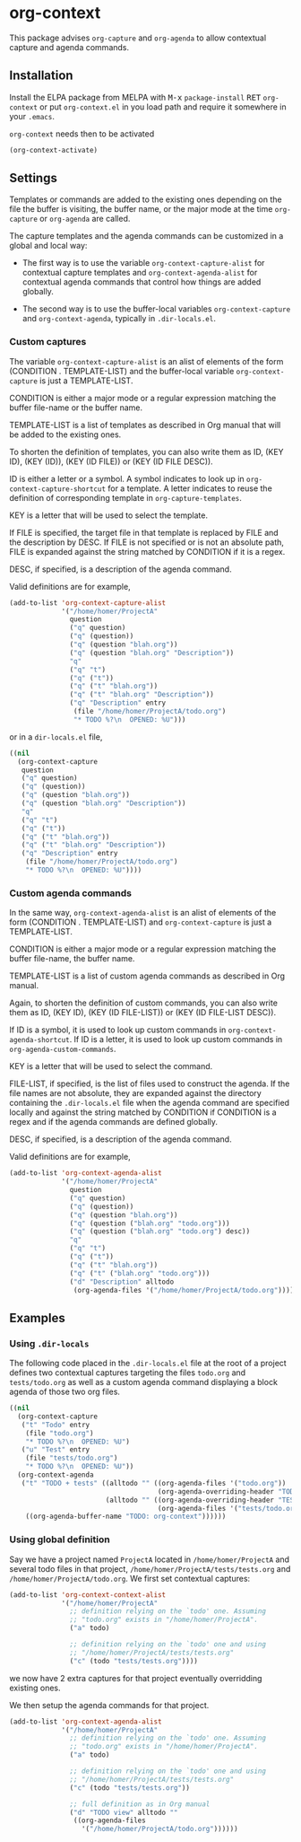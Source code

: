 # org-context

This package advises `org-capture` and `org-agenda` to allow
contextual capture and agenda commands.

## Installation

Install the ELPA package from MELPA with <kbd>M-x</kbd>
`package-install` <kbd>RET</kbd> `org-context` or put
`org-context.el` in you load path and require it somewhere in your
`.emacs`.


`org-context` needs then to be activated
```lisp
(org-context-activate)
```

## Settings

Templates or commands are added to the existing ones depending on the
file the buffer is visiting, the buffer name, or the major mode at the
time `org-capture` or `org-agenda` are called.

The capture templates and the agenda commands can be customized in
a global and local way:

- The first way is to use the variable `org-context-capture-alist`
  for contextual capture templates and `org-context-agenda-alist`
  for contextual agenda commands that control how things are added
  globally.

- The second way is to use the buffer-local variables
  `org-context-capture` and `org-context-agenda`, typically in
  `.dir-locals.el`.

### Custom captures

The variable `org-context-capture-alist` is an alist of elements of
the form (CONDITION . TEMPLATE-LIST) and the buffer-local variable
`org-context-capture` is just a TEMPLATE-LIST.

CONDITION is either a major mode or a regular expression matching the
buffer file-name or the buffer name.

TEMPLATE-LIST is a list of templates as described in Org manual that
will be added to the existing ones.

To shorten the definition of templates, you can also write them as ID,
(KEY ID), (KEY (ID)), (KEY (ID FILE)) or (KEY (ID FILE DESC)).

ID is either a letter or a symbol. A symbol indicates to look up in
`org-context-capture-shortcut` for a template. A letter indicates to
reuse the definition of corresponding template in
`org-capture-templates`.

KEY is a letter that will be used to select the template.

If FILE is specified, the target file in that template is replaced by
FILE and the description by DESC. If FILE is not specified or is not
an absolute path, FILE is expanded against the string matched by
CONDITION if it is a regex.

DESC, if specified, is a description of the agenda command.

Valid definitions are for example,

```lisp
(add-to-list 'org-context-capture-alist
             '("/home/homer/ProjectA"
               question
               ("q" question)
               ("q" (question))
               ("q" (question "blah.org"))
               ("q" (question "blah.org" "Description"))
               "q"
               ("q" "t")
               ("q" ("t"))
               ("q" ("t" "blah.org"))
               ("q" ("t" "blah.org" "Description"))
               ("q" "Description" entry
                (file "/home/homer/ProjectA/todo.org")
                "* TODO %?\n  OPENED: %U")))
```

or in a `dir-locals.el` file,

```lisp
((nil
  (org-context-capture
   question
   ("q" question)
   ("q" (question))
   ("q" (question "blah.org"))
   ("q" (question "blah.org" "Description"))
   "q"
   ("q" "t")
   ("q" ("t"))
   ("q" ("t" "blah.org"))
   ("q" ("t" "blah.org" "Description"))
   ("q" "Description" entry
    (file "/home/homer/ProjectA/todo.org")
    "* TODO %?\n  OPENED: %U"))))
```

### Custom agenda commands

In the same way, `org-context-agenda-alist` is an alist of elements of
the form (CONDITION . TEMPLATE-LIST) and `org-context-capture` is just
a TEMPLATE-LIST.

CONDITION is either a major mode or a regular expression matching the
buffer file-name, the buffer name.

TEMPLATE-LIST is a list of custom agenda commands as described in Org
manual.

Again, to shorten the definition of custom commands, you can also
write them as ID, (KEY ID), (KEY (ID FILE-LIST)) or (KEY (ID FILE-LIST
DESC)).

If ID is a symbol, it is used to look up custom
commands in `org-context-agenda-shortcut`. If ID is a letter, it is
used to look up custom commands in `org-agenda-custom-commands`.

KEY is a letter that will be used to select the command.

FILE-LIST, if specified, is the list of files used to construct the
agenda. If the file names are not absolute, they are expanded against
the directory containing the `.dir-locals.el` file when the agenda
command are specified locally and against the string matched by
CONDITION if CONDITION is a regex and if the agenda commands are defined
globally.

DESC, if specified, is a description of the agenda command.

Valid definitions are for example,

```lisp
(add-to-list 'org-context-agenda-alist
             '("/home/homer/ProjectA"
               question
               ("q" question)
               ("q" (question))
               ("q" (question "blah.org"))
               ("q" (question ("blah.org" "todo.org")))
               ("q" (question ("blah.org" "todo.org") desc))
               "q"
               ("q" "t")
               ("q" ("t"))
               ("q" ("t" "blah.org"))
               ("q" ("t" ("blah.org" "todo.org")))
               ("d" "Description" alltodo
                (org-agenda-files '("/home/homer/ProjectA/todo.org")))))
```

## Examples

### Using `.dir-locals`

The following code placed in the `.dir-locals.el` file at the root of
a project defines two contextual captures targeting the files
`todo.org` and `tests/todo.org` as well as a custom agenda command
displaying a block agenda of those two org files.

```lisp
((nil
  (org-context-capture
   ("t" "Todo" entry
    (file "todo.org")
    "* TODO %?\n  OPENED: %U")
   ("u" "Test" entry
    (file "tests/todo.org")
    "* TODO %?\n  OPENED: %U"))
  (org-context-agenda
   ("t" "TODO + tests" ((alltodo "" ((org-agenda-files '("todo.org"))
                                     (org-agenda-overriding-header "TODO")))
                        (alltodo "" ((org-agenda-overriding-header "TESTS")
                                     (org-agenda-files '("tests/todo.org")))))
    ((org-agenda-buffer-name "TODO: org-context"))))))
```

### Using global definition

Say we have a project named `ProjectA` located in
`/home/homer/ProjectA` and several todo files in that project,
`/home/homer/ProjectA/tests/tests.org` and
`/home/homer/ProjectA/todo.org`. We first set contextual captures:

```lisp
(add-to-list 'org-context-context-alist
             '("/home/homer/ProjectA"
               ;; definition relying on the `todo' one. Assuming
               ;; "todo.org" exists in "/home/homer/ProjectA".
               ("a" todo)

               ;; definition relying on the `todo' one and using
               ;; "/home/homer/ProjectA/tests/tests.org"
               ("c" (todo "tests/tests.org"))))
```

we now have 2 extra captures for that project eventually
overridding existing ones.

We then setup the agenda commands for that project.

```lisp
(add-to-list 'org-context-agenda-alist
             '("/home/homer/ProjectA"
               ;; definition relying on the `todo' one. Assuming
               ;; "todo.org" exists in "/home/homer/ProjectA".
               ("a" todo)

               ;; definition relying on the `todo' one and using
               ;; "/home/homer/ProjectA/tests/tests.org"
               ("c" (todo "tests/tests.org"))

               ;; full definition as in Org manual
               ("d" "TODO view" alltodo ""
                ((org-agenda-files
                  '("/home/homer/ProjectA/todo.org"))))))
```
